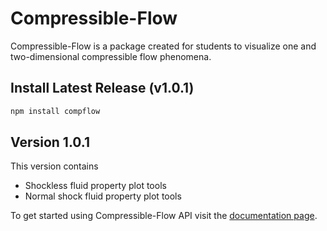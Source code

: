 # Compressible-Flow

Compressible-Flow is a package created for students to visualize one and two-dimensional compressible flow phenomena.

## Install Latest Release (v1.0.1) 
```Bash 
npm install compflow
```
## Version 1.0.1
This version contains
* Shockless fluid property plot tools 
* Normal shock fluid property plot tools 

To get started using Compressible-Flow API visit the [documentation page](https://compressible-flow.readthedocs.io/en/latest/).




